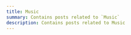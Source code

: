 ```yaml
---
title: Music
summary: Contains posts related to `Music`
description: Contains posts related to Music
---
```

